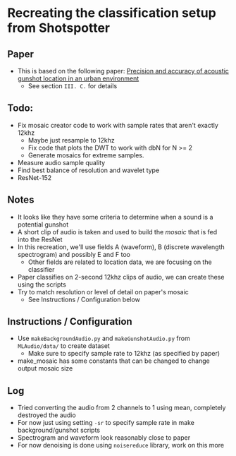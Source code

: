 # Recreating the classification setup from Shotspotter

## Paper
- This is based on the following paper:  [Precision and accuracy of acoustic gunshot location in an urban environment](https://arxiv.org/pdf/2108.07377)
    - See section `III. C.` for details

## Todo:
- Fix mosaic creator code to work with sample rates that aren't exactly 12khz
    - Maybe just resample to 12khz
    - Fix code that plots the DWT to work with dbN for N >= 2
    - Generate mosaics for extreme samples.
- Measure audio sample quality
- Find best balance of resolution and wavelet type
- ResNet-152

## Notes
- It looks like they have some criteria to determine when a sound is a potential gunshot
- A short clip of audio is taken and used to build the *mosaic* that is fed into the ResNet
- In this recreation, we'll use fields A (waveform), B (discrete wavelength spectrogram) and possibly E and F too
    - Other fields are related to location data, we are focusing on the classifier
- Paper classifies on 2-second 12khz clips of audio, we can create these using the scripts
- Try to match resolution or level of detail on paper's mosaic
    - See Instructions / Configuration below


## Instructions / Configuration
- Use `makeBackgroundAudio.py` and `makeGunshotAudio.py` from `MLAudio/data/` to create dataset
    - Make sure to specify sample rate to 12khz (as specified by paper)
- make_mosaic has some constants that can be changed to change output mosaic size

## Log
- Tried converting the audio from 2 channels to 1 using mean, completely destroyed the audio
- For now just using setting `-sr` to specify sample rate in make background/gunshot scripts
- Spectrogram and waveform look reasonably close to paper
- For now denoising is done using `noisereduce` library, work on this more